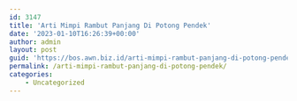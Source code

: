 ```yaml
---
id: 3147
title: 'Arti Mimpi Rambut Panjang Di Potong Pendek'
date: '2023-01-10T16:26:39+00:00'
author: admin
layout: post
guid: 'https://bos.awn.biz.id/arti-mimpi-rambut-panjang-di-potong-pendek/'
permalink: /arti-mimpi-rambut-panjang-di-potong-pendek/
categories:
    - Uncategorized
---
```


